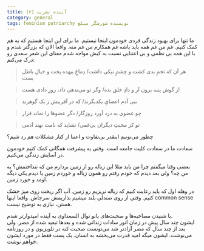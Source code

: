 ```yaml
---
title: آینده بشریت (۲)
category: general
tags: feminism patriarchy نویسنده شورشگر مبلغ
---
```




ما تنها برای بهبود زندگی فردی خودمون اینجا نیستیم. ما برای این اینجا هستیم که به هم کمک کنیم. غم من غم همه باید باشه غم همکارم من غم منه. واقعا الان که بزرگتر شدم و با این همه بی نظمی و بی اعتنایی نسبت به کیش مواجه شدم معنای این شعر سعدی رو درک می‌کنم:



> هر آن که تخمِ بدی کشت و چشمِ نیکی داشت/ دِماغِ بیهده پخت و خیالِ باطل بست

> ز گوش پنبه برون آر و دادِ خلق بده/ وگر تو می‌ندهی داد، روزِ دادی هست!

> بنی آدم اعضایِ یکدیگرند/ که در آفرینش ز یک گوهرند

> چو عضوی به درد آورد روزگار/ دگر عضوها را نماند قرار

> تو کز محنتِ دیگران بی‌غمی/ نشاید که نامت نهند آدمی



چطور می‌تونیم اینقدر بی‌تفاوت و اعتنا از کنار مشکلات هم رد شیم؟

سعادت ما در سعادت کلیت جامعه است. وقتی به پیشرفت همگانی کمک کنیم خودمون در آسایش زندگی می‌کنیم.


بعضی وقتا میگفتم چرا من باید مثلا این زباله رو از زمین بردارم من که ننداختمش؟ به من چه؟ ولی بعد دیدم که خودم رفتم رو همون زباله و خوردم زمین یا دیدم یکی دیگه اومد و خورد زمین. 

در وهله اول که باید رعایت کنیم که زباله نریزیم رو زمین. آب اگر ریخت روی میز خشک کنیم. وقتی از روی صندلی بلند میشیم بذاریمش سرجاش. واقعا اینها common sense هستن، نیازی به توضیح نیست.



با شنیدن مصاحبه‌ها و صحبت‌های بانو نوال السعداوی به آینده امیدوارتر شدم. <br>
ایشون چند سال پیش در زمان انور سادات زندانی شده و بعدها تبعید شده از مصر. ولی بعد از چند سال که مصر آزادتر شد می‌تونست صحبت کنه در تلویزیون و در روزنامه می‌نوشت. ایشون میگه امید قدرت می‌بخشه به انسان. یک پست فقط در مورد ایشون خواهم نوشت.

